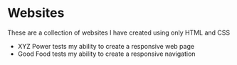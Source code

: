 # Websites
These are a collection of websites I have created using only HTML and CSS

- XYZ Power tests my ability to create a responsive web page
- Good Food tests my ability to create a responsive navigation
